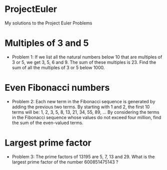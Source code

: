 # ProjectEuler
My solutions to the Project Euler Problems

# Multiples of 3 and 5
* Problem 1:
If we list all the natural numbers below 10 that are multiples of 3 or 5, we get 3, 5, 6 and 9. The sum of these multiples is 23.
Find the sum of all the multiples of 3 or 5 below 1000.

# Even Fibonacci numbers
* Problem 2:
Each new term in the Fibonacci sequence is generated by adding the previous two terms. By starting with 1 and 2, the first 10 terms will be:
1, 2, 3, 5, 8, 13, 21, 34, 55, 89, ...
By considering the terms in the Fibonacci sequence whose values do not exceed four million, find the sum of the even-valued terms.

# Largest prime factor
* Problem 3:
The prime factors of 13195 are 5, 7, 13 and 29.
What is the largest prime factor of the number 600851475143 ?
